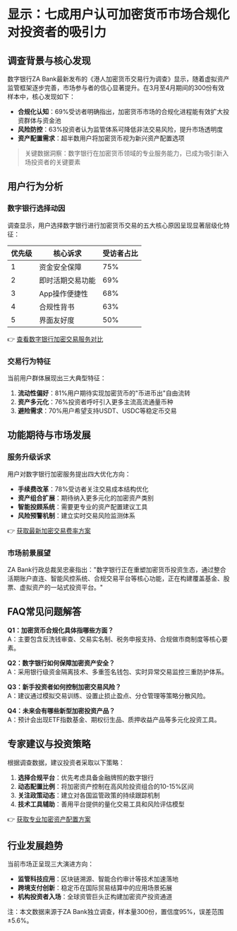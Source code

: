 # 显示：七成用户认可加密货币市场合规化对投资者的吸引力

## 调查背景与核心发现
数字银行ZA Bank最新发布的《港人加密货币交易行为调查》显示，随着虚拟资产监管框架逐步完善，市场参与者的信心显著提升。在3月至4月期间的300份有效样本中，核心发现如下：

- **合规化认知**：69%受访者明确指出，加密货币市场的合规化进程能有效扩大投资群体与资金池
- **风险防控**：63%投资者认为监管体系可降低非法交易风险，提升市场透明度
- **资产配置需求**：超半数用户将加密货币视为新兴资产配置选项

> 关键数据洞察：数字银行在加密货币领域的专业服务能力，已成为吸引新入场投资者的关键要素

## 用户行为分析
### 数字银行选择动因
调查显示，用户选择数字银行进行加密货币交易的五大核心原因呈现显著层级化特征：

| 优先级 | 核心诉求                  | 受访者占比 |
|--------|---------------------------|------------|
| 1      | 资金安全保障              | 75%        |
| 2      | 即时活期交易功能          | 69%        |
| 3      | App操作便捷性             | 68%        |
| 4      | 合规性背书                | 63%        |
| 5      | 界面友好度                | 50%        |

👉 [查看数字银行加密交易服务对比](https://bit.ly/okx_welcome)

### 交易行为特征
当前用户群体展现出三大典型特征：
1. **流动性偏好**：81%用户期待实现加密货币的"币进币出"自由流转
2. **资产多元化**：76%投资者呼吁引入更多主流高流通量币种
3. **避险需求**：70%用户希望支持USDT、USDC等稳定币交易

## 功能期待与市场发展
### 服务升级诉求
用户对数字银行加密服务提出四大优化方向：
- **手续费改革**：78%受访者关注交易成本结构优化
- **资产组合扩展**：期待纳入更多元化的加密资产类别
- **智能投顾系统**：需要更专业的资产配置建议工具
- **风险预警机制**：建立实时交易风险监测体系

👉 [获取最新加密交易费率方案](https://bit.ly/okx_welcome)

### 市场前景展望
ZA Bank行政总裁吴忠豪指出："数字银行正在重塑加密货币投资生态，通过整合活期账户直连、智能风控系统、合规交易平台等核心功能，正在构建覆盖基金、股票、虚拟资产的一站式投资平台。"

## FAQ常见问题解答
**Q1：加密货币合规化具体指哪些方面？**  
A：主要包含反洗钱审查、交易实名制、税务申报支持、合规做市商制度等核心要素。

**Q2：数字银行如何保障加密资产安全？**  
A：采用银行级资金隔离技术、多重签名钱包、实时异常交易监控三重防护体系。

**Q3：新手投资者如何控制加密交易风险？**  
A：建议通过模拟交易训练、设置止损止盈点、分仓管理等策略分散风险。

**Q4：未来会有哪些新型加密投资产品？**  
A：预计会出现ETF指数基金、期权衍生品、质押收益产品等多元化投资工具。

## 专家建议与投资策略
根据调查数据，建议投资者采取以下策略：
1. **选择合规平台**：优先考虑具备金融牌照的数字银行
2. **动态配置比例**：将加密资产控制在高风险投资组合的10-15%区间
3. **关注政策动态**：建立对各国监管政策的持续跟踪机制
4. **技术工具辅助**：善用平台提供的量化交易工具和风险评估模型

👉 [获取专业加密资产配置方案](https://bit.ly/okx_welcome)

## 行业发展趋势
当前市场正呈现三大演进方向：
- **监管科技应用**：区块链溯源、智能合约审计等技术加速落地
- **跨境支付创新**：稳定币在国际贸易结算中的应用场景拓展
- **机构投资者入场**：全球资管巨头正构建加密资产投资通道

注：本文数据来源于ZA Bank独立调查，样本量300份，置信度95%，误差范围±5.6%。